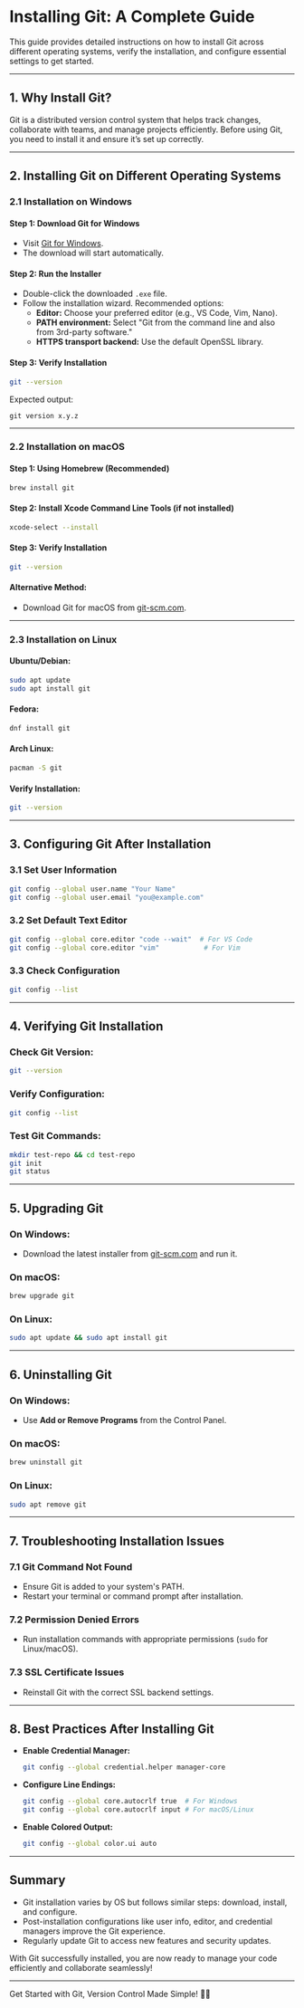 # Installing Git: A Complete Guide

This guide provides detailed instructions on how to install Git across different operating systems, verify the installation, and configure essential settings to get started.

---

## 1. Why Install Git?

Git is a distributed version control system that helps track changes, collaborate with teams, and manage projects efficiently. Before using Git, you need to install it and ensure it’s set up correctly.

---

## 2. Installing Git on Different Operating Systems

### 2.1 Installation on Windows

#### Step 1: Download Git for Windows
- Visit [Git for Windows](https://git-scm.com/download/win).
- The download will start automatically.

#### Step 2: Run the Installer
- Double-click the downloaded `.exe` file.
- Follow the installation wizard. Recommended options:
  - **Editor:** Choose your preferred editor (e.g., VS Code, Vim, Nano).
  - **PATH environment:** Select "Git from the command line and also from 3rd-party software."
  - **HTTPS transport backend:** Use the default OpenSSL library.

#### Step 3: Verify Installation
```bash
git --version
```
Expected output:
```
git version x.y.z
```

---

### 2.2 Installation on macOS

#### Step 1: Using Homebrew (Recommended)
```bash
brew install git
```

#### Step 2: Install Xcode Command Line Tools (if not installed)
```bash
xcode-select --install
```

#### Step 3: Verify Installation
```bash
git --version
```

#### Alternative Method:
- Download Git for macOS from [git-scm.com](https://git-scm.com/download/mac).

---

### 2.3 Installation on Linux

#### Ubuntu/Debian:
```bash
sudo apt update
sudo apt install git
```

#### Fedora:
```bash
dnf install git
```

#### Arch Linux:
```bash
pacman -S git
```

#### Verify Installation:
```bash
git --version
```

---

## 3. Configuring Git After Installation

### 3.1 Set User Information
```bash
git config --global user.name "Your Name"
git config --global user.email "you@example.com"
```

### 3.2 Set Default Text Editor
```bash
git config --global core.editor "code --wait"  # For VS Code
git config --global core.editor "vim"           # For Vim
```

### 3.3 Check Configuration
```bash
git config --list
```

---

## 4. Verifying Git Installation

### Check Git Version:
```bash
git --version
```

### Verify Configuration:
```bash
git config --list
```

### Test Git Commands:
```bash
mkdir test-repo && cd test-repo
git init
git status
```

---

## 5. Upgrading Git

### On Windows:
- Download the latest installer from [git-scm.com](https://git-scm.com/download/win) and run it.

### On macOS:
```bash
brew upgrade git
```

### On Linux:
```bash
sudo apt update && sudo apt install git
```

---

## 6. Uninstalling Git

### On Windows:
- Use **Add or Remove Programs** from the Control Panel.

### On macOS:
```bash
brew uninstall git
```

### On Linux:
```bash
sudo apt remove git
```

---

## 7. Troubleshooting Installation Issues

### 7.1 Git Command Not Found
- Ensure Git is added to your system's PATH.
- Restart your terminal or command prompt after installation.

### 7.2 Permission Denied Errors
- Run installation commands with appropriate permissions (`sudo` for Linux/macOS).

### 7.3 SSL Certificate Issues
- Reinstall Git with the correct SSL backend settings.

---

## 8. Best Practices After Installing Git

- **Enable Credential Manager:**
  ```bash
  git config --global credential.helper manager-core
  ```

- **Configure Line Endings:**
  ```bash
  git config --global core.autocrlf true  # For Windows
  git config --global core.autocrlf input # For macOS/Linux
  ```

- **Enable Colored Output:**
  ```bash
  git config --global color.ui auto
  ```

---

## Summary

- Git installation varies by OS but follows similar steps: download, install, and configure.
- Post-installation configurations like user info, editor, and credential managers improve the Git experience.
- Regularly update Git to access new features and security updates.

With Git successfully installed, you are now ready to manage your code efficiently and collaborate seamlessly!

---

Get Started with Git, Version Control Made Simple! 🚀✨

